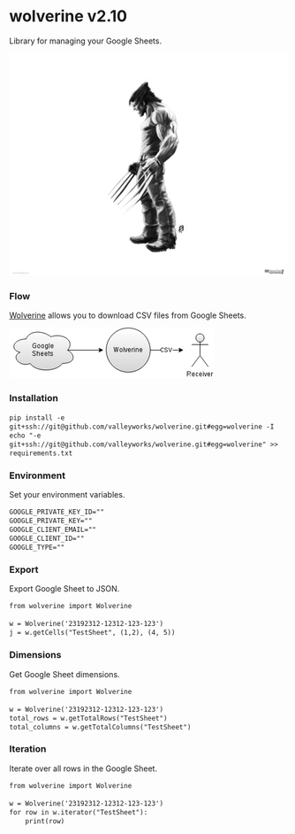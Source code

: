 # wolverine v2.10
Library for managing your Google Sheets.

![logo](/logo.png)

### Flow
[Wolverine](https://github.com/valleyworks/wolverine.git)
allows you to download CSV files from Google Sheets.

![flow](/flow.png)

### Installation
```
pip install -e git+ssh://git@github.com/valleyworks/wolverine.git#egg=wolverine -I
echo "-e git+ssh://git@github.com/valleyworks/wolverine.git#egg=wolverine" >> requirements.txt
```

### Environment
Set your environment variables.
```
GOOGLE_PRIVATE_KEY_ID=""
GOOGLE_PRIVATE_KEY=""
GOOGLE_CLIENT_EMAIL=""
GOOGLE_CLIENT_ID=""
GOOGLE_TYPE=""
```

### Export
Export Google Sheet to JSON.
```
from wolverine import Wolverine

w = Wolverine('23192312-12312-123-123')
j = w.getCells("TestSheet", (1,2), (4, 5))
```

### Dimensions
Get Google Sheet dimensions.
```
from wolverine import Wolverine

w = Wolverine('23192312-12312-123-123')
total_rows = w.getTotalRows("TestSheet")
total_columns = w.getTotalColumns("TestSheet")
```

### Iteration
Iterate over all rows in the Google Sheet.
```
from wolverine import Wolverine

w = Wolverine('23192312-12312-123-123')
for row in w.iterator("TestSheet"):
    print(row)
```
